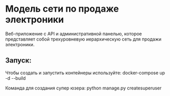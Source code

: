 # Модель сети по продаже электроники

Веб-приложение с API и административной панелью, которое представляет собой 
трехуровневую иерархическую сеть для продажи электроники.

## Запуск:

Чтобы создать и запустить контейнеры используйте: docker-compose up -d --build

Команда для создания супер юзера: python manage.py createsuperuser